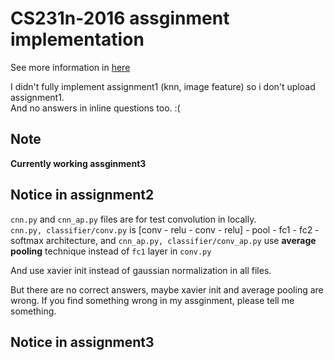# CS231n-2016 assginment implementation
See more information in [here](http://cs231n.stanford.edu/syllabus.html)

I didn't fully implement assignment1 (knn, image feature) so i don't upload assignment1.<br>
And no answers in inline questions too. :(

## Note
**Currently working assginment3**

## Notice in assignment2
`cnn.py` and `cnn_ap.py` files are for test convolution in locally.<br>
`cnn.py, classifier/conv.py` is [conv - relu - conv - relu] - pool - fc1 - fc2 - softmax architecture, and `cnn_ap.py, classifier/conv_ap.py` use **average pooling** technique instead of `fc1` layer in `conv.py`

And use xavier init instead of gaussian normalization in all files.<br>

But there are no correct answers, maybe xavier init and average pooling are wrong. If you find something wrong in my assginment, please tell me something.

## Notice in assignment3

